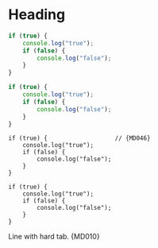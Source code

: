 # Heading

```js
if (true) {
    console.log("true");
    if (false) {
        console.log("false");
    }
}
```

```js
if (true) {
	console.log("true");
	if (false) {
		console.log("false");
	}
}
```

    if (true) {                   // {MD046}
        console.log("true");
        if (false) {
            console.log("false");
        }
    }

	if (true) {
		console.log("true");
		if (false) {
			console.log("false");
		}
	}

Line with	hard tab. {MD010}
